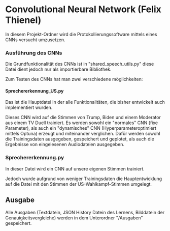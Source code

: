 # Convolutional Neural Network (Felix Thienel)
<p>In diesem Projekt-Ordner wird die Protokollierungssoftware mittels eines CNNs versucht umzusetzen.</p>

### Ausführung des CNNs
<p>Die Grundfunktionalität des CNNs ist in "shared_speech_utils.py" diese Datei dient jedoch nur als importierbare Bibliothek.</p> 
<p>Zum Testen des CNNs hat man zwei verschiedene möglichkeiten:</p>

#### Sprechererkennung_US.py
<p>Das ist die Hauptdatei in der alle Funktionalitäten, die bisher entwickelt auch implementiert wurden.</p>
<p>Dieses CNN wird auf die Stimmen von Trump, Biden und einem Moderator aus einem TV Duell trainiert. Es werden sowohl ein "normales" CNN (fixe Parameter), als auch ein "dynamisches" CNN (Hyperparameteroptimiert mittels Optuna) erzeugt und miteinander verglichen. Dafür werden sowohl die Trainingsdaten ausgegeben, gespeichert und geplotet, als auch die Ergebnisse von eingelesenen Audiodateien ausgegeben.</p>

### Sprechererkennung.py
<p>In dieser Datei wird ein CNN auf unsere eigenen Stimmen trainiert.</p>
<p>Jedoch wurde aufgrund von weniger Trainingsdaten die Hauptentwicklung auf die Datei mit den Stimmen der US-Wahlkampf-Stimmen umgelegt.</p>

## Ausgabe

<p>Alle Ausgaben (Textdatein, JSON History Datein des Lernens, Bilddatein der Genauigkeitsvergleiche) werden in dem Unterordner "/Ausgaben" gespeichert.</p>